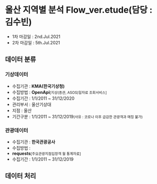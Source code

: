 # 울산 지역별 분석 Flow_ver.etude(담당 : 김수빈)
  * 1차 마감일 : 2nd.Jul.2021
  * 2차 마감일 : 5th.Jul.2021

## 데이터 분류
  ### 기상데이터
  * 수집기관 : <b>KMA(한국기상청)</b>
  * 수집방법 : <b>OpenApi</b><small>[지상(종관, ASOS)일자료 조회서비스]</small>
  * 수집기간 : 1/1/2011 ~ 31/12/2020
  * 관리부서 : 울산기상대
  * 지점 : 울산
  * 기간구분 : 1/1/2011 ~ 31/12/2019<small>(사유 : 코로나 이후 급감한 관광객과 매칭 불가)</small>
  ### 관광데이터
  * 수집기관 : <b>한국관광공사</b>
  * 수집방법 : <b><li>requests</b><small>[주요관광지점입장객 월 통계자료]</small>
  * 수집기간 : 1/1/2011 ~ 31/12/2019

## 데이터 처리
